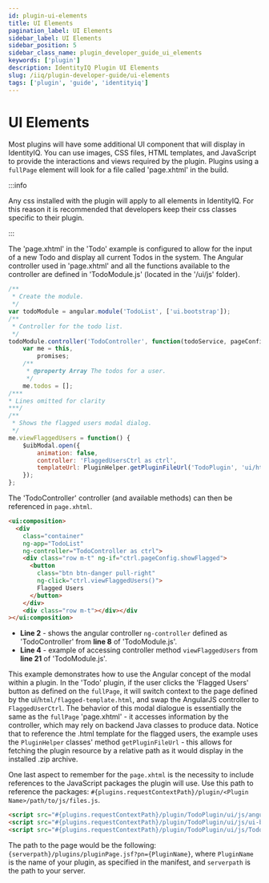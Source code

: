 ```yaml
---
id: plugin-ui-elements
title: UI Elements
pagination_label: UI Elements
sidebar_label: UI Elements
sidebar_position: 5
sidebar_class_name: plugin_developer_guide_ui_elements
keywords: ['plugin']
description: IdentityIQ Plugin UI Elements
slug: /iiq/plugin-developer-guide/ui-elements
tags: ['plugin', 'guide', 'identityiq']
---
```


# UI Elements

Most plugins will have some additional UI component that will display in IdentityIQ. You can use images, CSS files, HTML templates, and JavaScript to provide the interactions and views required by the plugin. Plugins using a `fullPage` element will look for a file called 'page.xhtml' in the build.

:::info

Any css installed with the plugin will apply to all elements in IdentityIQ. For this reason it is recommended that developers keep their css classes specific to their plugin.

:::

The 'page.xhtml' in the 'Todo' example is configured to allow for the input of a new Todo and display all current Todos in the system. The Angular controller used in 'page.xhtml' and all the functions available to the controller are defined in 'TodoModule.js' (located in the '/ui/js' folder).

```javascript
/**
 * Create the module.
 */
var todoModule = angular.module('TodoList', ['ui.bootstrap']);
/**
 * Controller for the todo list.
 */
todoModule.controller('TodoController', function(todoService, pageConfigService, $q, $uibModal) {
    var me = this,
        promises;
    /**
     * @property Array The todos for a user.
     */
    me.todos = [];
/***
* Lines omitted for clarity
***/
/**
 * Shows the flagged users modal dialog.
 */
me.viewFlaggedUsers = function() {
    $uibModal.open({
        animation: false,
        controller: 'FlaggedUsersCtrl as ctrl',
        templateUrl: PluginHelper.getPluginFileUrl('TodoPlugin', 'ui/html/flagged-template.html')
    });
};
```

The 'TodoController' controller (and available methods) can then be referenced in `page.xhtml`.

```html
<ui:composition>
  <div
    class="container"
    ng-app="TodoList"
    ng-controller="TodoController as ctrl">
    <div class="row m-t" ng-if="ctrl.pageConfig.showFlagged">
      <button
        class="btn btn-danger pull-right"
        ng-click="ctrl.viewFlaggedUsers()">
        Flagged Users
      </button>
    </div>
    <div class="row m-t"></div></div
></ui:composition>
```

- **Line 2** - shows the angular controller `ng-controller` defined as 'TodoController' from **line 8** of 'TodoModule.js'.
- **Line 4** - example of accessing controller method `viewFlaggedUsers` from **line 21** of 'TodoModule.js'.

This example demonstrates how to use the Angular concept of the modal within a plugin. In the 'Todo' plugin, if the user clicks the 'Flagged Users' button as defined on the `fullPage`, it will switch context to the page defined by the ui/`html/flagged-template.html`, and swap the AngularJS controller to `FlaggedUserCtrl`. The behavior of this modal dialogue is essentially the same as the `fullPage` 'page.xhtml' - it accesses information by the controller, which may rely on backend Java classes to produce data. Notice that to reference the .html template for the flagged users, the example uses the `PluginHelper` classes' method `getPluginFileUrl` - this allows for fetching the plugin resource by a relative path as it would display in the installed .zip archive.

One last aspect to remember for the `page.xhtml` is the necessity to include references to the JavaScript packages the plugin will use. Use this path to reference the packages: `#{plugins.requestContextPath}/plugin/<Plugin Name>/path/to/js/files.js`.

```html
<script src="#{plugins.requestContextPath}/plugin/TodoPlugin/ui/js/angular.min.js"></script>
<script src="#{plugins.requestContextPath}/plugin/TodoPlugin/ui/js/ui-bootstrap.min.js"></script>
<script src="#{plugins.requestContextPath}/plugin/TodoPlugin/ui/js/TodoModule.js"></script>
```

The path to the page would be the following: `{serverpath}/plugins/pluginPage.jsf?pn={PluginName}`, where `PluginName` is the name of your plugin, as specified in the manifest, and `serverpath` is the path to your server.
